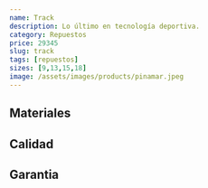 ```yaml
---
name: Track
description: Lo último en tecnología deportiva.
category: Repuestos
price: 29345
slug: track
tags: [repuestos]
sizes: [9,13,15,18]
image: /assets/images/products/pinamar.jpeg
---
```


## Materiales

## Calidad

## Garantia
